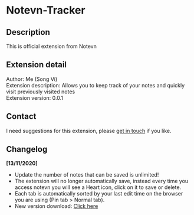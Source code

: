 # Notevn-Tracker
## Description
This is official extension from Notevn  

## Extension detail
Author: Me (Song Vi)  
Extension description: Allows you to keep track of your notes and quickly visit previously visited notes  
Extension version: 0.0.1  

## Contact
I need suggestions for this extension, please [get in touch](https://notevn.com/lien-he) if you like.

## Changelog
**[13/11/2020]**  
- Update the number of notes that can be saved is unlimited!
- The extension will no longer automatically save, instead every time you access notevn you will see a Heart icon, click on it to save or delete.
- Each tab is automatically sorted by your last edit time on the browser you are using (Pin tab > Normal tab).
- New version download: [Click here](https://cdn.notevn.com/tddTEu2Xf0.zip)
